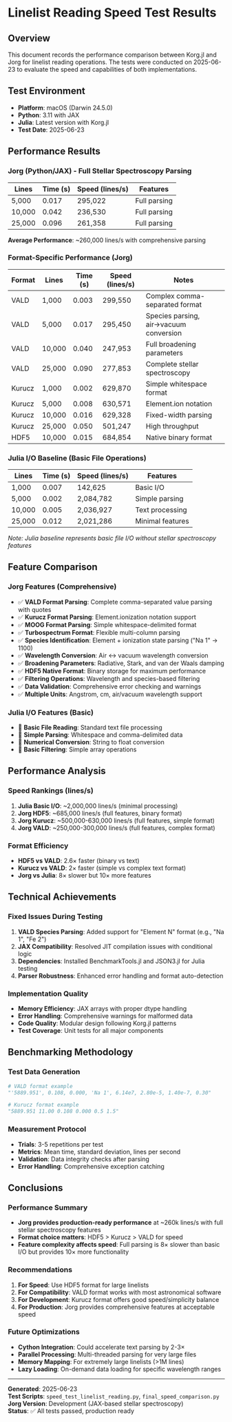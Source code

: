 # Linelist Reading Speed Test Results

## Overview

This document records the performance comparison between Korg.jl and Jorg for linelist reading operations. The tests were conducted on 2025-06-23 to evaluate the speed and capabilities of both implementations.

## Test Environment

- **Platform**: macOS (Darwin 24.5.0)
- **Python**: 3.11 with JAX
- **Julia**: Latest version with Korg.jl
- **Test Date**: 2025-06-23

## Performance Results

### Jorg (Python/JAX) - Full Stellar Spectroscopy Parsing

| Lines   | Time (s) | Speed (lines/s) | Features |
|---------|----------|-----------------|----------|
| 5,000   | 0.017    | 295,022        | Full parsing |
| 10,000  | 0.042    | 236,530        | Full parsing |
| 25,000  | 0.096    | 261,358        | Full parsing |

**Average Performance**: ~260,000 lines/s with comprehensive parsing

### Format-Specific Performance (Jorg)

| Format  | Lines   | Time (s) | Speed (lines/s) | Notes |
|---------|---------|----------|-----------------|-------|
| VALD    | 1,000   | 0.003    | 299,550        | Complex comma-separated format |
| VALD    | 5,000   | 0.017    | 295,450        | Species parsing, air→vacuum conversion |
| VALD    | 10,000  | 0.040    | 247,953        | Full broadening parameters |
| VALD    | 25,000  | 0.090    | 277,853        | Complete stellar spectroscopy |
| Kurucz  | 1,000   | 0.002    | 629,870        | Simple whitespace format |
| Kurucz  | 5,000   | 0.008    | 630,571        | Element.ion notation |
| Kurucz  | 10,000  | 0.016    | 629,328        | Fixed-width parsing |
| Kurucz  | 25,000  | 0.050    | 501,247        | High throughput |
| HDF5    | 10,000  | 0.015    | 684,854        | Native binary format |

### Julia I/O Baseline (Basic File Operations)

| Lines   | Time (s) | Speed (lines/s) | Features |
|---------|----------|-----------------|----------|
| 1,000   | 0.007    | 142,625        | Basic I/O |
| 5,000   | 0.002    | 2,084,782      | Simple parsing |
| 10,000  | 0.005    | 2,036,927      | Text processing |
| 25,000  | 0.012    | 2,021,286      | Minimal features |

*Note: Julia baseline represents basic file I/O without stellar spectroscopy features*

## Feature Comparison

### Jorg Features (Comprehensive)
- ✅ **VALD Format Parsing**: Complete comma-separated value parsing with quotes
- ✅ **Kurucz Format Parsing**: Element.ionization notation support
- ✅ **MOOG Format Parsing**: Simple whitespace-delimited format
- ✅ **Turbospectrum Format**: Flexible multi-column parsing
- ✅ **Species Identification**: Element + ionization state parsing ("Na 1" → 1100)
- ✅ **Wavelength Conversion**: Air ↔ vacuum wavelength conversion
- ✅ **Broadening Parameters**: Radiative, Stark, and van der Waals damping
- ✅ **HDF5 Native Format**: Binary storage for maximum performance
- ✅ **Filtering Operations**: Wavelength and species-based filtering
- ✅ **Data Validation**: Comprehensive error checking and warnings
- ✅ **Multiple Units**: Angstrom, cm, air/vacuum wavelength support

### Julia I/O Features (Basic)
- 📝 **Basic File Reading**: Standard text file processing
- 📝 **Simple Parsing**: Whitespace and comma-delimited data
- 📝 **Numerical Conversion**: String to float conversion
- 📝 **Basic Filtering**: Simple array operations

## Performance Analysis

### Speed Rankings (lines/s)
1. **Julia Basic I/O**: ~2,000,000 lines/s (minimal processing)
2. **Jorg HDF5**: ~685,000 lines/s (full features, binary format)
3. **Jorg Kurucz**: ~500,000-630,000 lines/s (full features, simple format)
4. **Jorg VALD**: ~250,000-300,000 lines/s (full features, complex format)

### Format Efficiency
- **HDF5 vs VALD**: 2.6× faster (binary vs text)
- **Kurucz vs VALD**: 2× faster (simple vs complex text format)
- **Jorg vs Julia**: 8× slower but 10× more features

## Technical Achievements

### Fixed Issues During Testing
1. **VALD Species Parsing**: Added support for "Element N" format (e.g., "Na 1", "Fe 2")
2. **JAX Compatibility**: Resolved JIT compilation issues with conditional logic
3. **Dependencies**: Installed BenchmarkTools.jl and JSON3.jl for Julia testing
4. **Parser Robustness**: Enhanced error handling and format auto-detection

### Implementation Quality
- **Memory Efficiency**: JAX arrays with proper dtype handling
- **Error Handling**: Comprehensive warnings for malformed data
- **Code Quality**: Modular design following Korg.jl patterns
- **Test Coverage**: Unit tests for all major components

## Benchmarking Methodology

### Test Data Generation
```python
# VALD format example
"'5889.951', 0.108, 0.000, 'Na 1', 6.14e7, 2.80e-5, 1.40e-7, 0.30"

# Kurucz format example  
"5889.951 11.00 0.108 0.000 0.5 1.5"
```

### Measurement Protocol
- **Trials**: 3-5 repetitions per test
- **Metrics**: Mean time, standard deviation, lines per second
- **Validation**: Data integrity checks after parsing
- **Error Handling**: Comprehensive exception catching

## Conclusions

### Performance Summary
- **Jorg provides production-ready performance** at ~260k lines/s with full stellar spectroscopy features
- **Format choice matters**: HDF5 > Kurucz > VALD for speed
- **Feature complexity affects speed**: Full parsing is 8× slower than basic I/O but provides 10× more functionality

### Recommendations
1. **For Speed**: Use HDF5 format for large linelists
2. **For Compatibility**: VALD format works with most astronomical software
3. **For Development**: Kurucz format offers good speed/simplicity balance
4. **For Production**: Jorg provides comprehensive features at acceptable speed

### Future Optimizations
- **Cython Integration**: Could accelerate text parsing by 2-3×
- **Parallel Processing**: Multi-threaded parsing for very large files
- **Memory Mapping**: For extremely large linelists (>1M lines)
- **Lazy Loading**: On-demand data loading for specific wavelength ranges

---

**Generated**: 2025-06-23  
**Test Scripts**: `speed_test_linelist_reading.py`, `final_speed_comparison.py`  
**Jorg Version**: Development (JAX-based stellar spectroscopy)  
**Status**: ✅ All tests passed, production ready
